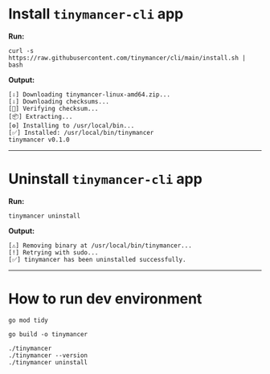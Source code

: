 # Install `tinymancer-cli` app

**Run:**

```shell
curl -s https://raw.githubusercontent.com/tinymancer/cli/main/install.sh | bash
```

**Output:**

```text
[⇩] Downloading tinymancer-linux-amd64.zip...
[⇩] Downloading checksums...
[🔐] Verifying checksum...
[📦] Extracting...
[⚙] Installing to /usr/local/bin...
[✅] Installed: /usr/local/bin/tinymancer
tinymancer v0.1.0
```

---

# Uninstall `tinymancer-cli` app

**Run:**

```shell
tinymancer uninstall
```

**Output:**

```text
[⚠️] Removing binary at /usr/local/bin/tinymancer...
[!] Retrying with sudo...
[✅] tinymancer has been uninstalled successfully.
```

---

# How to run dev environment 


```shell
go mod tidy
```

```shell
go build -o tinymancer
```


```shell
./tinymancer
./tinymancer --version
./tinymancer uninstall
```
